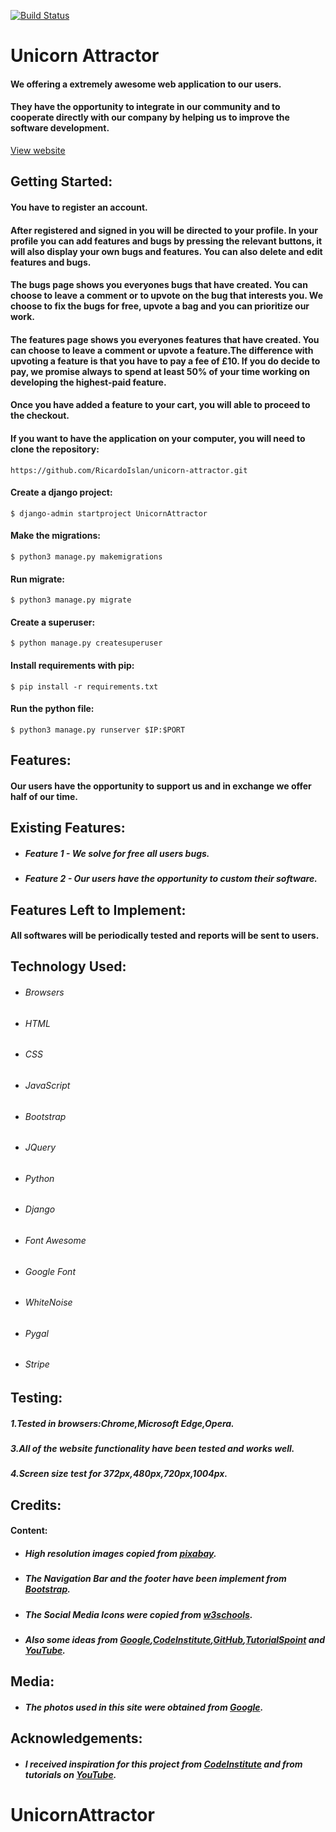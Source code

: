 [![Build Status](https://travis-ci.org/RicardoIslan/unicorn-attractor.svg?branch=master)](https://travis-ci.org/RicardoIslan/unicorn-attractor)

Unicorn Attractor
===
#### We offering a extremely awesome web application to our users.
#### They have the opportunity to integrate in our community and to cooperate directly with our company by helping us to improve the software development.
<a href="https://unicorn-attractor-project.herokuapp.com/" target="_blank"> View website </a>

Getting Started:
---
#### You have to register an account.
#### After registered and signed in you will be directed to your profile. In your profile you can add features and bugs by pressing the relevant buttons, it will also display your own bugs and features. You can also delete and edit features and bugs.
#### The bugs page shows you everyones bugs that have created. You can choose to leave a comment or to upvote on the bug that interests you. We choose to fix the bugs for free, upvote a bag and you can prioritize our work.
#### The features page shows you everyones features that have created. You can choose to leave a comment or upvote a feature.The difference with upvoting a feature is that you have to pay a fee of £10. If you do decide to pay, we promise always to spend at least 50% of your time working on developing the highest-paid feature.
#### Once you have added a feature to your cart, you will able to proceed to the checkout.

#### If you want to have the application on your computer, you will need to clone the repository:
``` https://github.com/RicardoIslan/unicorn-attractor.git ```
#### Create a django project:
``` $ django-admin startproject UnicornAttractor ```
#### Make the migrations:
``` $ python3 manage.py makemigrations ```
#### Run migrate:
``` $ python3 manage.py migrate ```
#### Create a superuser:
``` $ python manage.py createsuperuser ```
#### Install requirements with pip:
``` $ pip install -r requirements.txt ```
#### Run the python file:
``` $ python3 manage.py runserver $IP:$PORT ```

Features:
---
#### Our users have the opportunity to support us and in exchange we offer half of our time.

Existing Features:
---
- ##### Feature 1 - We solve for free all users bugs.
- ##### Feature 2 - Our users have the opportunity to custom their software.

Features Left to Implement:
---
#### All softwares will be periodically tested and reports will be sent to users.

Technology Used:
---
- ###### Browsers
- ###### HTML
- ###### CSS
- ###### JavaScript
- ###### Bootstrap
- ###### JQuery
- ###### Python
- ###### Django
- ###### Font Awesome
- ###### Google Font
- ###### WhiteNoise
- ###### Pygal
- ###### Stripe

Testing:
---
##### 1.Tested in browsers:Chrome,Microsoft Edge,Opera.
##### 3.All of the website functionality have been tested and works well.
##### 4.Screen size test for 372px,480px,720px,1004px.

Credits:
---
#### Content:
- ##### High resolution images copied from [pixabay](https://pixabay.com/en/).
- ##### The Navigation Bar and the footer have been implement from [Bootstrap](https://getbootstrap.com/).
- ##### The Social Media Icons were copied from [w3schools](https://www.w3schools.com/).
- ##### Also some ideas from [Google](https://www.google.com/),[CodeInstitute](https://courses.codeinstitute.net),[GitHub](https://github.com),[TutorialSpoint](https://www.tutorialspoint.com) and [YouTube](https://www.youtube.com).

Media:
---
- ##### The photos used in this site were obtained from [Google](https://www.google.com/).

Acknowledgements:
---
- ##### I received inspiration for this project from [CodeInstitute](https://courses.codeinstitute.net) and from tutorials on [YouTube](https://www.youtube.com/results?search_query=python+quiz+games).
# UnicornAttractor